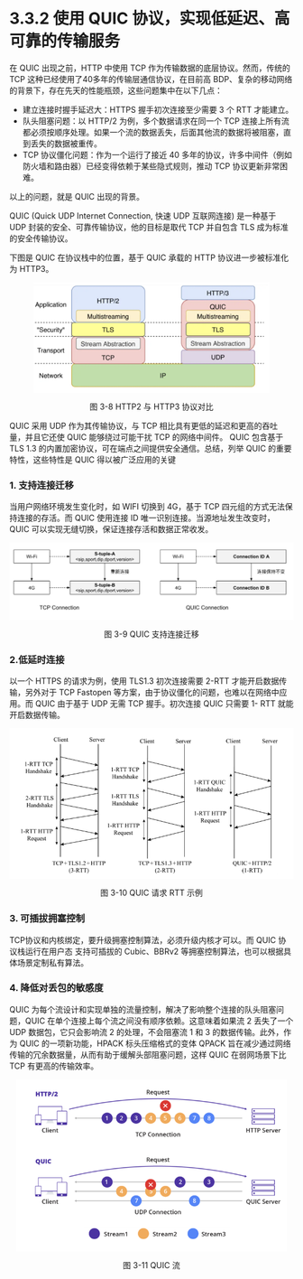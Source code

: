 # 3.3.2 使用 QUIC 协议，实现低延迟、高可靠的传输服务

在 QUIC 出现之前，HTTP 中使用 TCP 作为传输数据的底层协议。然而，传统的 TCP 这种已经使用了40多年的传输层通信协议，在目前高 BDP、复杂的移动网络的背景下，存在先天的性能瓶颈，这些问题集中在以下几点：

- 建立连接时握手延迟大：HTTPS 握手初次连接至少需要 3 个 RTT 才能建立。
- 队头阻塞问题：以 HTTP/2 为例，多个数据请求在同一个 TCP 连接上所有流都必须按顺序处理。如果一个流的数据丢失，后面其他流的数据将被阻塞，直到丢失的数据被重传。
- TCP 协议僵化问题：作为一个运行了接近 40 多年的协议，许多中间件（例如防火墙和路由器）已经变得依赖于某些隐式规则，推动 TCP 协议更新非常困难。


以上的问题，就是 QUIC 出现的背景。

QUIC (Quick UDP Internet Connection, 快速 UDP 互联网连接) 是一种基于 UDP 封装的安全、可靠传输协议，他的目标是取代 TCP 并自包含 TLS 成为标准的安全传输协议。

下图是 QUIC 在协议栈中的位置，基于 QUIC 承载的 HTTP 协议进一步被标准化为 HTTP3。

<div  align="center">
	<img src="../assets/quic.png" width = "420"  align=center />
	<p>图 3-8 HTTP2 与 HTTP3 协议对比</p>
</div>

QUIC 采用 UDP 作为其传输协议，与 TCP 相比具有更低的延迟和更高的吞吐量，并且它还使 QUIC 能够绕过可能干扰 TCP 的网络中间件。 QUIC 包含基于 TLS 1.3 的内置加密协议，可在端点之间提供安全通信。总结，列举 QUIC 的重要特性，这些特性是 QUIC 得以被广泛应用的关键

### 1. 支持连接迁移

当用户网络环境发生变化时，如 WIFI 切换到 4G，基于 TCP 四元组的方式无法保持连接的存活。而 QUIC 使用连接 ID 唯一识别连接。当源地址发生改变时，QUIC 可以实现无缝切换，保证连接存活和数据正常收发。

<div  align="center">
	<img src="../assets/quic-connection.png" width = "580"  align=center />
	<p>图 3-9 QUIC 支持连接迁移</p>
</div>

### 2.低延时连接

以一个 HTTPS 的请求为例，使用 TLS1.3 初次连接需要 2-RTT 才能开启数据传输，另外对于 TCP Fastopen 等方案，由于协议僵化的问题，也难以在网络中应用。而 QUIC 由于基于 UDP 无需 TCP 握手。初次连接 QUIC 只需要 1- RTT 就能开启数据传输。

<div  align="center">
	<img src="../assets/quic-handshake.png" width = "580"  align=center />
	<p>图 3-10 QUIC 请求 RTT 示例</p>
</div>

### 3. 可插拔拥塞控制

TCP协议和内核绑定，要升级拥塞控制算法，必须升级内核才可以。而 QUIC 协议栈运行在用户态 支持可插拔的 Cubic、BBRv2 等拥塞控制算法，也可以根据具体场景定制私有算法。

### 4. 降低对丢包的敏感度

QUIC 为每个流设计和实现单独的流量控制，解决了影响整个连接的队头阻塞问题，QUIC 在单个连接上每个流之间没有顺序依赖。这意味着如果流 2 丢失了一个 UDP 数据包，它只会影响流 2 的处理，不会阻塞流 1 和 3 的数据传输。此外，作为 QUIC 的一项新功能，HPACK 标头压缩格式的变体 QPACK 旨在减少通过网络传输的冗余数据量，从而有助于缓解头部阻塞问题，这样 QUIC 在弱网场景下比  TCP 有更高的传输效率。

<div  align="center">
	<img src="../assets/quic-head-block.png" width = "480"  align=center />
	<p>图 3-11 QUIC 流</p>
</div>




